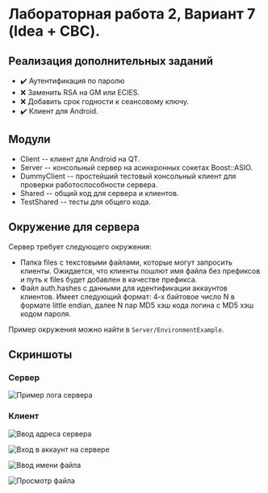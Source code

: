 # Лабораторная работа 2, Вариант 7 (Idea + CBC).
 
## Реализация дополнительных заданий

 - :heavy_check_mark: Аутентификация по паролю
 - :x: Заменить RSA на GM или ECIES.
 - :x: Добавить срок годности к сеансовому ключу.
 - :heavy_check_mark: Клиент для Android.

## Модули

 - Client -- клиент для Android на QT.
 - Server -- консольный сервер на асинхронных сокетах Boost::ASIO.
 - DummyClient -- простейший тестовый консольный клиент для проверки работоспособности сервера.
 - Shared -- общий код для сервера и клиентов.
 - TestShared -- тесты для общего кода.

## Окружение для сервера

Сервер требует следующего окружения:

 - Папка files с текстовыми файлами, которые могут запросить клиенты. Ожидается, что клиенты пошлют имя файла 
   без префиксов и путь к files будет добавлен в качестве префикса.
 - Файл auth.hashes с данными для идентификации аккаунтов клиентов. Имеет следующий формат: 4-х байтовое число N
   в формате little endian, далее N пар MD5 хэш кода логина с MD5 хэш кодом пароля.
   
Пример окружения можно найти в `Server/EnvironmentExample`.

## Скриншоты

### Сервер

![Пример лога сервера](ReadmeResources/ServerLog.png)

### Клиент

![Ввод адреса сервера](ReadmeResources/Client1.jpg)

![Вход в аккаунт на сервере](ReadmeResources/Client2.jpg)

![Ввод имени файла](ReadmeResources/Client3.jpg)

![Просмотр файла](ReadmeResources/Client4.jpg)
